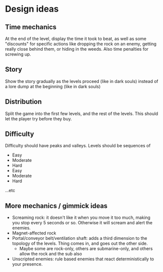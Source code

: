 # Design ideas

## Time mechanics

At the end of the level, display the time it took to beat, as well as some "discounts" for specific actions like dropping the rock on an enemy, getting really close behind them, or hiding in the weeds. Also time penalties for screwing up.

## Story

Show the story gradually as the levels proceed (like in dark souls) instead of a lore dump at the beginning (like in dark souls)

## Distribution

Split the game into the first few levels, and the rest of the levels. This should let the player try before they buy.

## Difficulty

Difficulty should have peaks and valleys. Levels should be sequences of

- Easy
- Moderate
- Hard
- Easy
- Moderate
- Hard

...etc

## More mechanics / gimmick ideas

- Screaming rock: it doesn't like it when you move it too much, making you stop every 5 seconds or so. Otherwise it will scream and alert the enemies.
- Magnet-affected rock
- Portal/conveyor belt/ventilation shaft: adds a third dimension to the topology of the levels. Thing comes in, and goes out the other side.
  - Maybe some are rock-only, others are submarine-only, and others allow the rock and the sub also
- Unscripted enemies: rule based enemies that react deterministically to your presence.

